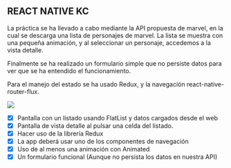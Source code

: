 ## REACT NATIVE KC

La práctica se ha llevado a cabo mediante la API propuesta de marvel, en la cual se descarga una lista de personajes de marvel.
La lista se muestra con una pequeña animación, y al seleccionar un personaje, accedemos a la vista detalle.

Finalmente se ha realizado un formulario simple que no persiste datos para ver que se ha entendido el funcionamiento.

Para el manejo del estado se ha usado Redux, y la navegación react-native-router-flux.

![](react-native-marvel.gif)

- [x] Pantalla con un listado usando FlatList y datos cargados desde el web
- [x] Pantalla de vista detalle al pulsar una celda del listado.
- [x] Hacer uso de la librería Redux
- [x] La app deberá usar uno de los componentes de navegación
- [x] Uso de al menos una animación con Animated
- [x] Un formulario funcional (Aunque no persista los datos en nuestra API)
